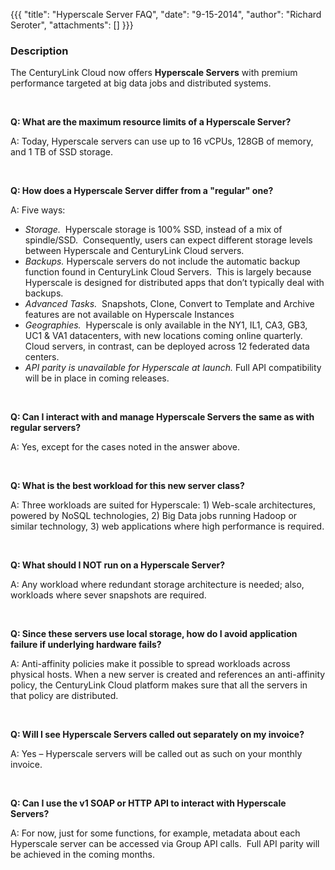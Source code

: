 {{{
  "title": "Hyperscale Server FAQ",
  "date": "9-15-2014",
  "author": "Richard Seroter",
  "attachments": []
}}}

<h3><strong>Description</strong></h3>
<p>The CenturyLink Cloud now offers&nbsp;<strong>Hyperscale Servers</strong> with premium performance targeted at big data jobs and distributed systems.</p>
<p>&nbsp;</p>
<p><strong>Q: What are the maximum resource limits of a Hyperscale Server?</strong>
</p>
<p>A: Today, Hyperscale servers can use up to 16 vCPUs, 128GB of memory, and 1 TB of SSD storage.</p>
<p>&nbsp;</p>
<p><strong>Q: How does a Hyperscale Server differ from a "regular" one?</strong>
</p>
<p>A: Five ways:</p>
<ul>
  <li><em>Storage.</em>&nbsp; Hyperscale storage is 100% SSD, instead of a mix of spindle/SSD.&nbsp; Consequently, users can expect different storage levels between Hyperscale and CenturyLink Cloud servers.</li>
  <li><em>Backups.</em> Hyperscale servers do not include the automatic backup function found in CenturyLink Cloud Servers.&nbsp; This is largely because Hyperscale is designed for distributed apps that don’t typically deal with backups.</li>
  <li><em>Advanced Tasks. &nbsp;</em>Snapshots, Clone, Convert to Template and Archive features are not available on Hyperscale Instances</li>
  <li><em>Geographies.</em>&nbsp; Hyperscale is only available in the NY1, IL1, CA3, GB3, UC1 &amp; VA1 datacenters, with new locations coming online quarterly.&nbsp; Cloud servers, in contrast, can be deployed across 12 federated data centers.&nbsp;</li>
  <li><em>API parity is unavailable for Hyperscale at launch. </em>Full API compatibility will be in place in coming releases.</li>
</ul>
<p>&nbsp;</p>
<p><strong>Q: Can I interact with and manage Hyperscale Servers the same as with regular servers?</strong>
</p>
<p>A: Yes, except for the cases noted in the answer above.</p>
<p>&nbsp;</p>
<p><strong>Q: What is the best workload for this new server class?</strong>
</p>
<p>A: Three workloads are suited for Hyperscale: 1) Web-scale architectures, powered by NoSQL technologies, 2) Big Data jobs running Hadoop or similar technology, 3) web applications where high performance is required.</p>
<p>&nbsp;</p>
<p><strong>Q: What should I NOT run on a Hyperscale Server?</strong>
</p>
<p>A: Any workload where redundant storage architecture is needed; also, workloads where sever snapshots are required.</p>
<p>&nbsp;</p>
<p><strong>Q: Since these servers use local storage, how do I avoid application failure if underlying hardware fails?</strong>
</p>
<p>A: Anti-affinity policies make it possible to spread workloads across physical hosts. When a new server is created and references an anti-affinity policy, the CenturyLink Cloud platform makes sure that all the servers in that policy are distributed. &nbsp;</p>
<p>&nbsp;</p>
<p><strong>Q: Will I see Hyperscale Servers called out separately on my invoice?</strong>
</p>
<p>A: Yes – Hyperscale servers will be called out as such on your monthly invoice.</p>
<p>&nbsp;</p>
<p><strong>Q: Can I use the v1 SOAP or HTTP API to interact with Hyperscale Servers?</strong>
</p>
<p>A: For now, just for some functions, for example, metadata about each Hyperscale server can be accessed via Group API calls.&nbsp; Full API parity will be achieved in the coming months.</p>
